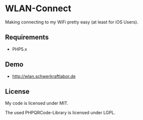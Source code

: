 # WLAN-Connect
Making connecting to my WiFi pretty easy (at least for iOS Users).

## Requirements
- PHP5.x

## Demo
- http://wlan.schwerkraftlabor.de

## License
My code is licensed under MIT.

The used PHPQRCode-Library is licensed under LGPL.
